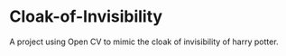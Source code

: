 # Cloak-of-Invisibility
A project using Open CV to mimic the cloak of invisibility of harry potter.
